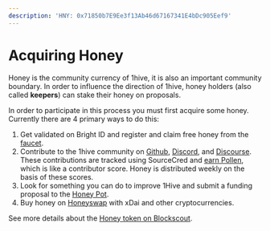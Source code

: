 ```yaml
---
description: 'HNY: 0x71850b7E9Ee3f13Ab46d67167341E4bDc905Eef9'
---
```


# Acquiring Honey

Honey is the community currency of 1hive, it is also an important community boundary. In order to influence the direction of 1hive, honey holders \(also called **keepers**\) can stake their honey on proposals.

In order to participate in this process you must first acquire some honey. Currently there are 4 primary ways to do this:

1. Get validated on Bright ID and register and claim free honey from the [faucet](https://faucet.1hive.org/#/). 
2. Contribute to the 1hive community on [Github](https://github.com/1Hive), [Discord](https://discord.com/invite/P4rRDUKTAU), and [Discourse](https://forum.1hive.org/). These contributions are tracked using SourceCred and [earn Pollen](how-can-you-contribute/earn-pollen.md), which is like a contributor score. Honey is distributed weekly on the basis of these scores. 
3. Look for something you can do to improve 1Hive and submit a funding proposal to the [Honey Pot](../projects/honey-pot/). 
4. Buy honey on [Honeyswap](https://honeyswap.org/#/swap) with xDai and other cryptocurrencies.

See more details about the [Honey token on Blockscout](https://blockscout.com/poa/xdai/address/0x71850b7E9Ee3f13Ab46d67167341E4bDc905Eef9/transactions).

